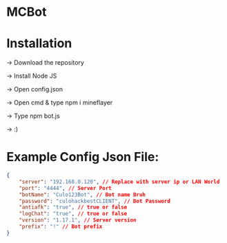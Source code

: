 # MCBot
# Installation
-> Download the repository

-> Install Node JS

-> Open config.json

-> Open cmd & type npm i mineflayer

-> Type npm bot.js

-> :)

# Example Config Json File:

```json
{
    "server": "192.168.0.120", // Replace with server ip or LAN World
    "port": "4444", // Server Port
    "botName": "Culo123Bot", // Bot name Bruh
    "password": "culohackbestCLIENT", // Bot Password
    "antiafk": "true", // true or false
    "logChat": "true", // true or false
    "version": "1.17.1", // Server version
    "prefix": "!" // Bot prefix
}
```
